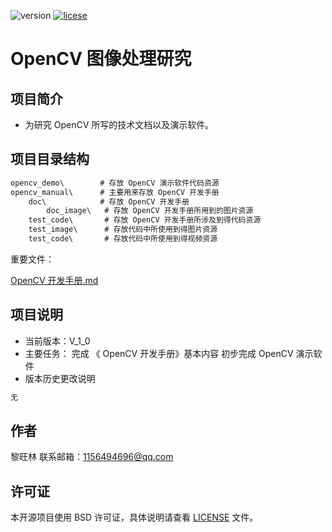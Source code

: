 <!--
 * @描述: README.md
 * @版本: V1_0
 * @作者: LiWanglin
 * @创建时间: 2020.02.06
 * @最后编辑人: LiWanglin
 * @最后编辑时间: 2020.02.06
 -->

![version](https://img.shields.io/badge/version-v__1__0-orange) [![licese](https://img.shields.io/badge/license-BSD-green)](https://github.com/WanglinLi595/version-control/blob/master/LICENSE)

# OpenCV 图像处理研究

## 项目简介

- 为研究 OpenCV 所写的技术文档以及演示软件。
  
## 项目目录结构

```C
opencv_demo\        # 存放 OpenCV 演示软件代码资源
opencv_manual\      # 主要用来存放 OpenCV 开发手册
    doc\            # 存放 OpenCV 开发手册
        doc_image\   # 存放 OpenCV 开发手册所用到的图片资源
    test_code\       # 存放 OpenCV 开发手册所涉及到得代码资源
    test_image\      # 存放代码中所使用到得图片资源
    test_code\       # 存放代码中所使用到得视频资源
```

重要文件：  

[OpenCV 开发手册.md](https://github.com/WanglinLi595/OpenCV_Image_Process_Study/blob/master/opencv_manual/doc/OpenCV%20%E5%BC%80%E5%8F%91%E6%89%8B%E5%86%8C.md)  

## 项目说明

- 当前版本：V_1_0
- 主要任务：
  完成 《 OpenCV 开发手册》基本内容
  初步完成 OpenCV 演示软件
- 版本历史更改说明
  
```python
无
```

## 作者

黎旺林 联系邮箱：1156494696@qq.com

## 许可证

本开源项目使用 BSD 许可证，具体说明请查看 [LICENSE](https://github.com/WanglinLi595/OpenCV_Image_Process_Study/blob/master/LICENSE) 文件。

